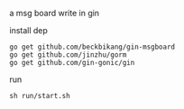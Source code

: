 
a msg board write in gin

install dep

	go get github.com/beckbikang/gin-msgboard
	go get github.com/jinzhu/gorm
	go get github.com/gin-gonic/gin

	
run 

	sh run/start.sh


